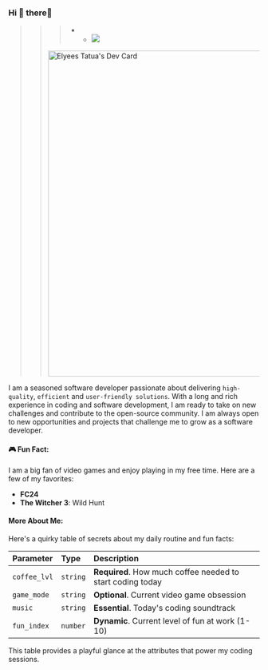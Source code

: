 
### Hi 🧸 there👋 
>>> * * ![](https://komarev.com/ghpvc/?username=kooya3&color=green&style=for-the-badge) 
> > 
> > <a href="https://app.daily.dev/kooya3"><img src="https://api.daily.dev/devcards/v2/AUBFgdIMOLOVR9Ky47Tsw.png?type=wide&r=z4m" width="652" alt="Elyees Tatua's Dev Card"/></a>

I am a seasoned software developer passionate about delivering `high-quality`, `efficient` and `user-friendly solutions`. With a long and rich experience in coding and software development, I am ready to take on new challenges and contribute to the open-source community. I am always open to new opportunities and projects that challenge me to grow as a software developer.

#### 🎮 Fun Fact:
I am a big fan of video games and enjoy playing in my free time. Here are a few of my favorites:


- **FC24**
- **The Witcher 3**: Wild Hunt
  

#### More About Me:
Here's a quirky table of secrets about my daily routine and fun facts:


| Parameter    | Type     | Description                           |
| :----------- | :------- | :------------------------------------ |
| `coffee_lvl` | `string` | **Required**. How much coffee needed to start coding today |
| `game_mode`  | `string` | **Optional**. Current video game obsession |
| `music`      | `string` | **Essential**. Today's coding soundtrack |
| `fun_index`  | `number` | **Dynamic**. Current level of fun at work (1-10) |

This table provides a playful glance at  the attributes that power my coding sessions.

